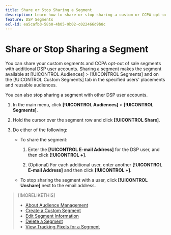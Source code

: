 ```yaml
---
title: Share or Stop Sharing a Segment
description: Learn how to share or stop sharing a custom or CCPA opt-out of sale segment with other DSP user accounts.
feature: DSP Segments
exl-id: ea5cafb3-58b0-4b05-9b02-c022466d9b8c
---
```

# Share or Stop Sharing a Segment

You can share your custom segments and CCPA opt-out of sale segments with additional DSP user accounts. Sharing a segment makes the segment available at [!UICONTROL Audiences] > [!UICONTROL Segments] and on the [!UICONTROL Custom Segments] tab in the specified users' placements and reusable audiences.

You can also stop sharing a segment with other DSP user accounts.

1. In the main menu, click **[!UICONTROL Audiences]** > **[!UICONTROL Segments]**.

1. Hold the cursor over the segment row and click **[!UICONTROL Share]**.

1. Do either of the following:

    * To share the segment:

      1. Enter the **[!UICONTROL E-mail Address]** for the DSP user, and then click **[!UICONTROL +]**.

      1. (Optional) For each additional user, enter another **[!UICONTROL E-mail Address]** and then click **[!UICONTROL +]**.

    * To stop sharing the segment with a user, click **[!UICONTROL Unshare]** next to the email address.

>[!MORELIKETHIS]
>
>* [About Audience Management](audience-about.md)
>* [Create a Custom Segment](custom-segment-create.md)
>* [Edit Segment Information](segment-edit.md)
>* [Delete a Segment](segment-delete.md)
>* [View Tracking Pixels for a Segment](segment-view-pixels.md)
